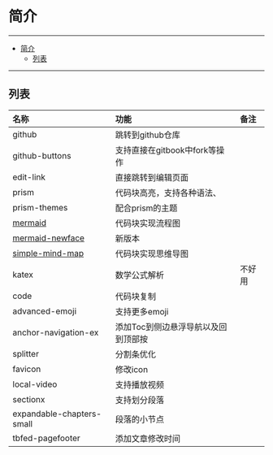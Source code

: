 # 简介

------

- [简介](#简介)
  - [列表](#列表)

------

## 列表

| 名称                                    | 功能                                | 备注   |
| :-------------------------------------- | :---------------------------------- | :----- |
| github                                  | 跳转到github仓库                    |        |
| github-buttons                          | 支持直接在gitbook中fork等操作       |        |
| edit-link                               | 直接跳转到编辑页面                  |        |
| prism                                   | 代码块高亮，支持各种语法、          |        |
| prism-themes                            | 配合prism的主题                     |        |
| [mermaid](./mermaid.md)                 | 代码块实现流程图                    |        |
| [mermaid-newface](./mermaid.md)         | 新版本                              |        |
| [simple-mind-map](./simple-mind-map.md) | 代码块实现思维导图                  |        |
| katex                                   | 数学公式解析                        | 不好用 |
| code                                    | 代码块复制                          |        |
| advanced-emoji                          | 支持更多emoji                       |        |
| anchor-navigation-ex                    | 添加Toc到侧边悬浮导航以及回到顶部按 |        |
| splitter                                | 分割条优化                          |        |
| favicon                                 | 修改icon                            |
| local-video                             | 支持播放视频                        |        |
| sectionx                                | 支持划分段落                        |        |
| expandable-chapters-small               | 段落的小节点                        |        |
| tbfed-pagefooter                        | 添加文章修改时间                    |        |